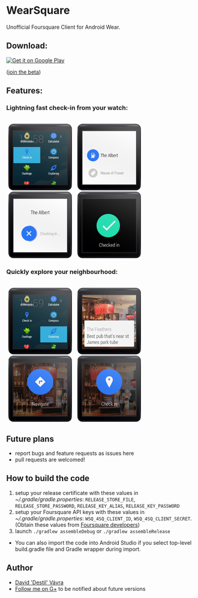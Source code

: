 WearSquare
==========

Unofficial Foursquare Client for Android Wear.

## Download:

[![Get it on Google Play](http://www.android.com/images/brand/get_it_on_play_logo_small.png)](https://play.google.com/store/apps/details?id=cz.destil.wearsquare) 

([join the beta](https://plus.google.com/communities/101759563856154570864))

## Features:

### Lightning fast check-in from your watch:
<br />
<img src="graphics/screenshots/check-in-launcher.png" width="170" hspace="5"/>
<img src="graphics/screenshots/checkin-list.png" width="170" hspace="5" />
<img src="graphics/screenshots/checkin-in.png" width="170" hspace="5"/>
<img src="graphics/screenshots/checked-in.png" width="170" hspace="5" />

### Quickly explore your neighbourhood:
<br />
<img src="graphics/screenshots/exploring-launcher.png" width="170" hspace="5"/>
<img src="graphics/screenshots/explore-list.png" width="170" hspace="5" />
<img src="graphics/screenshots/navigate.png" width="170" hspace="5"/>
<img src="graphics/screenshots/checkin-action.png" width="170" hspace="5" />

Future plans
-----
- report bugs and feature requests as issues here
- pull requests are welcomed!

How to build the code
---------------------
1. setup your release certificate with these values in *~/.gradle/gradle.properties*: `RELEASE_STORE_FILE`, `RELEASE_STORE_PASSWORD`, `RELEASE_KEY_ALIAS`, `RELEASE_KEY_PASSWORD`
2. setup your Foursquare API keys with these values in *~/.gradle/gradle.properties*: `WSQ_4SQ_CLIENT_ID`, `WSQ_4SQ_CLIENT_SECRET`. (Obtain these values from [Foursquare developers](https://developer.foursquare.com/))
3. launch `./gradlew assembleDebug` or `./gradlew assembleRelease`

* You can also import the code into Android Studio if you select top-level build.gradle file and Gradle wrapper during import.

Author
-----
- [David 'Destil' Vávra](http://www.destil.cz)
- [Follow me on G+](http://google.com/+DavidVávra) to be notified about future versions
